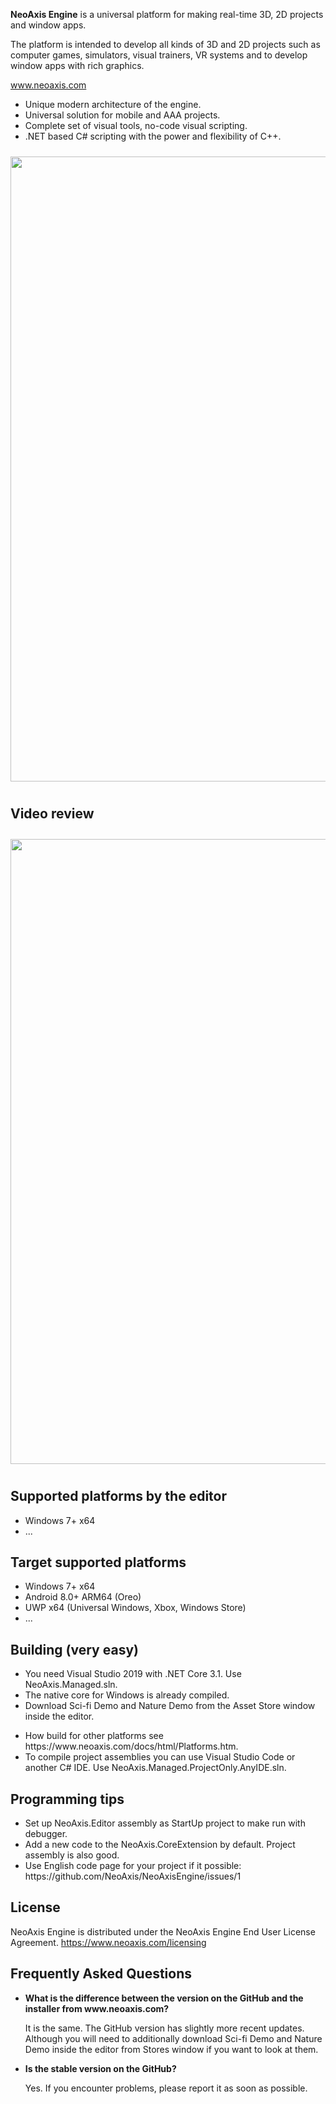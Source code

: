 <b>NeoAxis Engine</b> is a universal platform for making real-time 3D, 2D projects and window apps.

The platform is intended to develop all kinds of 3D and 2D projects such as computer games, simulators, visual trainers, VR systems and to develop window apps with rich graphics.

<a href="https://www.neoaxis.com/">www.neoaxis.com</a>

<ul>
<li>Unique modern architecture of the engine.</li>
<li>Universal solution for mobile and AAA projects.</li>
<li>Complete set of visual tools, no-code visual scripting.</li>
<li>.NET based C# scripting with the power and flexibility of C++.</li>
</ul>

<div class="image" align="center"><a href="https://www.neoaxis.com/images/2021_2/NeoAxis_2021_2_CharacterScene.png"><img src="https://www.neoaxis.com/images/2021_2/NeoAxis_2021_2_CharacterScene.jpg" alt="" width="1000" vspace="10"></a></div>

<h2>Video review</h2>

<div class="image" align="center"><a href="https://www.youtube.com/watch?v=nlSIoIIBAuo"><img src="https://www.neoaxis.com/httpdocs/video/NeoAxis.jpg" alt="" width="1000" vspace="10"></a></div>

<h2>Supported platforms by the editor</h2>
<ul>
<li>Windows 7+ x64</li>
<li>...</li>
</ul>

<h2>Target supported platforms</h2>
<ul>
<li>Windows 7+ x64</li>
<li>Android 8.0+ ARM64 (Oreo)</li>
<li>UWP x64 (Universal Windows, Xbox, Windows Store)</li>
<li>...</li>
</ul>

<h2>Building (very easy)</h2>
<ul>
<li>You need Visual Studio 2019 with .NET Core 3.1. Use NeoAxis.Managed.sln.</li>
<li>The native core for Windows is already compiled.</li>
<li>Download Sci-fi Demo and Nature Demo from the Asset Store window inside the editor.</li>
</ul>

<ul>
<li>How build for other platforms see https://www.neoaxis.com/docs/html/Platforms.htm.</li>
<li>To compile project assemblies you can use Visual Studio Code or another C# IDE. Use NeoAxis.Managed.ProjectOnly.AnyIDE.sln.</li>
</ul>

<h2>Programming tips</h2>
<ul>
<li>Set up NeoAxis.Editor assembly as StartUp project to make run with debugger.</li>
<li>Add a new code to the NeoAxis.CoreExtension by default. Project assembly is also good.</li>
<li>Use English code page for your project if it possible: https://github.com/NeoAxis/NeoAxisEngine/issues/1</li>
</ul>

<h2>License</h2>

NeoAxis Engine is distributed under the NeoAxis Engine End User License Agreement. https://www.neoaxis.com/licensing

<h2>Frequently Asked Questions</h2>
<ul>
<li><b>What is the difference between the version on the GitHub and the installer from www.neoaxis.com?</b>

It is the same. The GitHub version has slightly more recent updates. Although you will need to additionally download Sci-fi Demo and Nature Demo inside the editor from Stores window if you want to look at them.

<li><b>Is the stable version on the GitHub?</b>

Yes. If you encounter problems, please report it as soon as possible.</li>

</ul>
